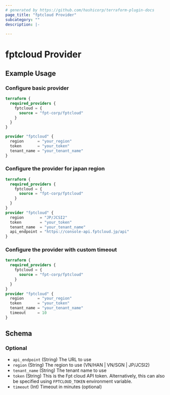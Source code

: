 ```yaml
---
# generated by https://github.com/hashicorp/terraform-plugin-docs
page_title: "fptcloud Provider"
subcategory: ""
description: |-
  
---
```


# fptcloud Provider



## Example Usage

### Configure basic provider
```terraform
terraform {
  required_providers {
    fptcloud = {
      source = "fpt-corp/fptcloud"
    }
  }
}

provider "fptcloud" {
  region      = "your_region"
  token       = "your_token"
  tenant_name = "your_tenant_name"
}
```

### Configure the provider for japan region
```terraform
terraform {
  required_providers {
    fptcloud = {
      source = "fpt-corp/fptcloud"
    }
  }
}
provider "fptcloud" {
  region       = "JP/JCSI2"
  token        = "your_token"
  tenant_name  = "your_tenant_name"
  api_endpoint = "https://console-api.fptcloud.jp/api"
}
```

### Configure the provider with custom timeout
```terraform
terraform {
  required_providers {
    fptcloud = {
      source = "fpt-corp/fptcloud"
    }
  }
}
provider "fptcloud" {
  region      = "your_region"
  token       = "your_token"
  tenant_name = "your_tenant_name"
  timeout     = 10
}
```

<!-- schema generated by tfplugindocs -->
## Schema

### Optional

- `api_endpoint` (String) The URL to use
- `region` (String) The region to use (VN/HAN | VN/SGN | JP/JCSI2)
- `tenant_name` (String) The tenant name to use
- `token` (String) This is the Fpt cloud API token. Alternatively, this can also be specified using `FPTCLOUD_TOKEN` environment variable.
- `timeout` (Int) Timeout in minutes (optional)
